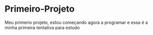 # Primeiro-Projeto
Meu primerio projeto, estou começando agora a programar e essa é a minha primeira tentativa para estudo

